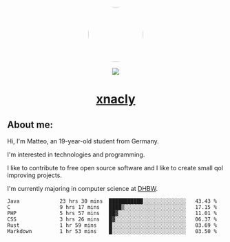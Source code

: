 <p align="center">
  <img style="border-radius: 100px" width="128" height="128" src="https://avatars.githubusercontent.com/u/47723417?v=4"/>
</p>
<p align="center">
  <img src="https://komarev.com/ghpvc/?username=xnacly&&style=flat-square"/>
</p>

<h1 align="center"><a href="https://xnacly.me/"> xnacly</a> </h1>

<h2> About me:</h2>

<p>Hi, I'm Matteo, an 19-year-old student from Germany. </p>
<p>I'm interested in technologies and programming.</p>
<p>I like to contribute to free open source software and I like to create small qol improving projects.</p>
<p>I'm currently majoring in computer science at <a href="https://www.dhbw.de/startseite">DHBW</a>.</p>

<!--START_SECTION:waka-->

```text
Java             23 hrs 30 mins  ███████████░░░░░░░░░░░░░░   43.43 %
C                9 hrs 17 mins   ████▒░░░░░░░░░░░░░░░░░░░░   17.15 %
PHP              5 hrs 57 mins   ██▓░░░░░░░░░░░░░░░░░░░░░░   11.01 %
CSS              3 hrs 26 mins   █▓░░░░░░░░░░░░░░░░░░░░░░░   06.37 %
Rust             1 hr 59 mins    █░░░░░░░░░░░░░░░░░░░░░░░░   03.69 %
Markdown         1 hr 53 mins    █░░░░░░░░░░░░░░░░░░░░░░░░   03.50 %
```

<!--END_SECTION:waka-->
